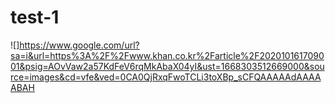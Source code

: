 # test-1
![]https://www.google.com/url?sa=i&url=https%3A%2F%2Fwww.khan.co.kr%2Farticle%2F202010161709001&psig=AOvVaw2a57KdFeV6rqMkAbaX04yI&ust=1668303512669000&source=images&cd=vfe&ved=0CA0QjRxqFwoTCLi3toXBp_sCFQAAAAAdAAAAABAH
